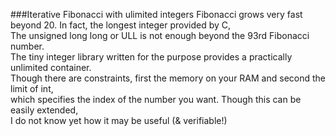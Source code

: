 ###Iterative Fibonacci with ulimited integers
Fibonacci grows very fast beyond 20. In fact, the longest integer provided by C, <br>
The unsigned long long or ULL is not enough beyond the 93rd Fibonacci number. 
<br>The tiny integer library written for the purpose provides a practically unlimited container.<br>
Though there are constraints, first the memory on your RAM and second the limit of int,<br> 
which specifies the index of the number you want. Though this can be easily extended, <br>
I do not know yet how it may be useful (& verifiable!) 
